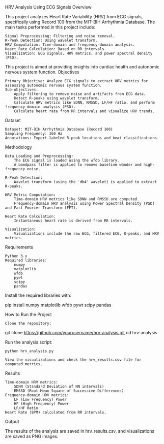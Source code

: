 HRV Analysis Using ECG Signals
Overview

This project analyzes Heart Rate Variability (HRV) from ECG signals, specifically using Record 100 from the MIT-BIH Arrhythmia Database. The main tasks performed in this project include:

    Signal Preprocessing: Filtering and noise removal.
    R-Peak Detection: Using wavelet transform.
    HRV Computation: Time-domain and frequency-domain analysis.
    Heart Rate Calculation: Based on RR intervals.
    Visualization: ECG signals, HRV metrics, and power spectral density (PSD).

This project is aimed at providing insights into cardiac health and autonomic nervous system function.
Objectives

    Primary Objective: Analyze ECG signals to extract HRV metrics for assessing autonomic nervous system function.
    Sub-objectives:
        Apply filtering to remove noise and artifacts from ECG data.
        Detect R-peaks using wavelet transform.
        Calculate HRV metrics like SDNN, RMSSD, LF/HF ratio, and perform frequency-domain analysis (PSD).
        Calculate heart rate from RR intervals and visualize HRV trends.

Dataset

    Dataset: MIT-BIH Arrhythmia Database (Record 100)
    Sampling Frequency: 360 Hz
    Annotations: Expert-labeled R-peak locations and beat classifications.

Methodology

    Data Loading and Preprocessing:
        The ECG signal is loaded using the wfdb library.
        A bandpass filter is applied to remove baseline wander and high-frequency noise.

    R-Peak Detection:
        Wavelet transform (using the 'db4' wavelet) is applied to extract R-peaks.

    HRV Metric Computation:
        Time-domain HRV metrics like SDNN and RMSSD are computed.
        Frequency-domain HRV analysis using Power Spectral Density (PSD) and Fast Fourier Transform (FFT).

    Heart Rate Calculation:
        Instantaneous heart rate is derived from RR intervals.

    Visualization:
        Visualizations include the raw ECG, filtered ECG, R-peaks, and HRV metrics.

Requirements

    Python 3.x
    Required libraries:
        numpy
        matplotlib
        wfdb
        pywt
        scipy
        pandas

Install the required libraries with:

pip install numpy matplotlib wfdb pywt scipy pandas

How to Run the Project

    Clone the repository:

git clone https://github.com/yourusername/hrv-analysis.git
cd hrv-analysis

Run the analysis script:

    python hrv_analysis.py

    View the visualizations and check the hrv_results.csv file for computed metrics.

Results

    Time-domain HRV metrics:
        SDNN (Standard Deviation of NN intervals)
        RMSSD (Root Mean Square of Successive Differences)
    Frequency-domain HRV metrics:
        LF (Low Frequency) Power
        HF (High Frequency) Power
        LF/HF Ratio
    Heart Rate (BPM) calculated from RR intervals.

Output

The results of the analysis are saved in hrv_results.csv, and visualizations are saved as PNG images.
